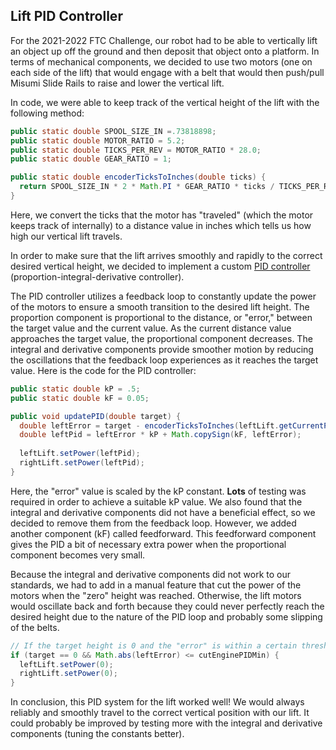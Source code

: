 ## Lift PID Controller

For the 2021-2022 FTC Challenge, our robot had to be able to vertically lift an object up off the ground and then deposit
that object onto a platform. In terms of mechanical components, we decided to use two motors (one on each side of the lift) that would engage with a belt that would then push/pull Misumi Slide Rails to raise and lower the vertical lift. 

In code, we were able to keep track of the vertical height of the lift with the following method:
```java
public static double SPOOL_SIZE_IN =.73818898;
public static double MOTOR_RATIO = 5.2;
public static double TICKS_PER_REV = MOTOR_RATIO * 28.0;
public static double GEAR_RATIO = 1;

public static double encoderTicksToInches(double ticks) {
  return SPOOL_SIZE_IN * 2 * Math.PI * GEAR_RATIO * ticks / TICKS_PER_REV;
}
```
Here, we convert the ticks that the motor has "traveled" (which the motor keeps track of internally) to a distance value in inches which tells us how high our vertical lift travels.

In order to make sure that the lift arrives smoothly and rapidly to the correct desired vertical height, we decided to implement a custom [PID controller](https://en.wikipedia.org/wiki/PID_controller) (proportion-integral-derivative controller). 

The PID controller utilizes a feedback loop to constantly update the power of the motors to ensure a smooth transition to the desired lift height. The proportion component is proportional to the distance, or "error," between the target value and the current value. As the current distance value approaches the target value, the proportional component decreases. The integral and derivative components provide smoother motion by reducing the oscillations that the feedback loop experiences as it reaches the target value. Here is the code for the PID controller:

```java
public static double kP = .5;
public static double kF = 0.05;

public void updatePID(double target) {
  double leftError = target - encoderTicksToInches(leftLift.getCurrentPosition());
  double leftPid = leftError * kP + Math.copySign(kF, leftError);
  
  leftLift.setPower(leftPid);
  rightLift.setPower(leftPid);
}
```
Here, the "error" value is scaled by the kP constant. **Lots** of testing was required in order to achieve a suitable kP value. We also found that the integral and derivative components did not have a beneficial effect, so we decided to remove them from the feedback loop. However, we added another component (kF) called feedforward. This feedforward component gives the PID a bit of necessary extra power when the proportional component becomes very small.

Because the integral and derivative components did not work to our standards, we had to add in a manual feature that cut the power of the motors when the "zero" height was reached. Otherwise, the lift motors would oscillate back and forth because they could never perfectly reach the desired height due to the nature of the PID loop and probably some slipping of the belts.
```java
// If the target height is 0 and the "error" is within a certain threshold, then cut the power of the motors so they don't oscillate.
if (target == 0 && Math.abs(leftError) <= cutEnginePIDMin) {
  leftLift.setPower(0);
  rightLift.setPower(0);
}
```
In conclusion, this PID system for the lift worked well! We would always reliably and smoothly travel to the correct vertical position with our lift. It could probably be improved by testing more with the integral and derivative components (tuning the constants better).
